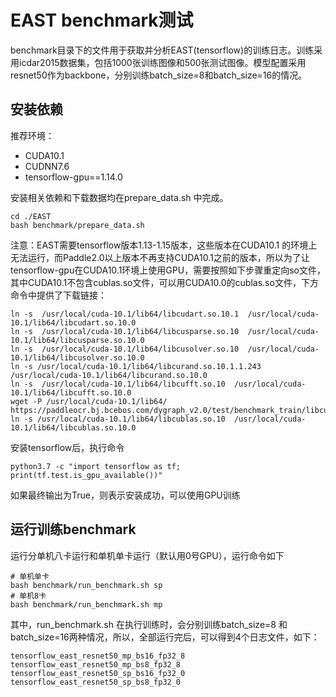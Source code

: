
# EAST benchmark测试

benchmark目录下的文件用于获取并分析EAST(tensorflow)的训练日志。训练采用icdar2015数据集，包括1000张训练图像和500张测试图像。模型配置采用resnet50作为backbone，分别训练batch_size=8和batch_size=16的情况。


## 安装依赖

推荐环境：
- CUDA10.1
- CUDNN7.6
- tensorflow-gpu==1.14.0


安装相关依赖和下载数据均在prepare_data.sh 中完成。

```
cd ./EAST
bash benchmark/prepare_data.sh
```

注意：EAST需要tensorflow版本1.13-1.15版本，这些版本在CUDA10.1 的环境上无法运行，而Paddle2.0以上版本不再支持CUDA10.1之前的版本，所以为了让tensorflow-gpu在CUDA10.1环境上使用GPU，需要按照如下步骤重定向so文件，其中CUDA10.1不包含cublas.so文件，可以用CUDA10.0的cublas.so文件，下方命令中提供了下载链接：


```
ln -s  /usr/local/cuda-10.1/lib64/libcudart.so.10.1  /usr/local/cuda-10.1/lib64/libcudart.so.10.0
ln -s  /usr/local/cuda-10.1/lib64/libcusparse.so.10  /usr/local/cuda-10.1/lib64/libcusparse.so.10.0
ln -s  /usr/local/cuda-10.1/lib64/libcusolver.so.10  /usr/local/cuda-10.1/lib64/libcusolver.so.10.0
ln -s /usr/local/cuda-10.1/lib64/libcurand.so.10.1.1.243  /usr/local/cuda-10.1/lib64/libcurand.so.10.0
ln -s  /usr/local/cuda-10.1/lib64/libcufft.so.10  /usr/local/cuda-10.1/lib64/libcufft.so.10.0
wget -P /usr/local/cuda-10.1/lib64/  https://paddleocr.bj.bcebos.com/dygraph_v2.0/test/benchmark_train/libcublas.so.10
ln -s /usr/local/cuda-10.1/lib64/libcublas.so.10  /usr/local/cuda-10.1/lib64/libcublas.so.10.0
```

安装tensorflow后，执行命令
```
python3.7 -c "import tensorflow as tf; print(tf.test.is_gpu_available())"
```
如果最终输出为True，则表示安装成功，可以使用GPU训练




## 运行训练benchmark

运行分单机八卡运行和单机单卡运行（默认用0号GPU），运行命令如下

```
# 单机单卡
bash benchmark/run_benchmark.sh sp
# 单机8卡
bash benchmark/run_benchmark.sh mp
```

其中，run_benchmark.sh 在执行训练时，会分别训练batch_size=8 和batch_size=16两种情况，所以，全部运行完后，可以得到4个日志文件，如下：

```
tensorflow_east_resnet50_mp_bs16_fp32_8
tensorflow_east_resnet50_mp_bs8_fp32_8
tensorflow_east_resnet50_sp_bs16_fp32_0
tensorflow_east_resnet50_sp_bs8_fp32_0
```


